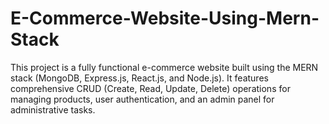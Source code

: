# E-Commerce-Website-Using-Mern-Stack
This project is a fully functional e-commerce website built using the MERN stack (MongoDB, Express.js, React.js, and Node.js). It features comprehensive CRUD (Create, Read, Update, Delete) operations for managing products, user authentication, and an admin panel for administrative tasks.
